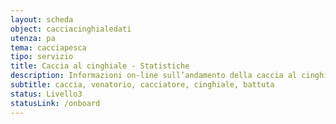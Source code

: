 ```yaml
---
layout: scheda
object: cacciacinghialedati
utenza: pa
tema: cacciapesca
tipo: servizio
title: Caccia al cinghiale - Statistiche
description: Informazioni on-line sull’andamento della caccia al cinghiale in battuta in Umbria
subtitle: caccia, venatorio, cacciatore, cinghiale, battuta
status: Livello3
statusLink: /onboard
---
```

